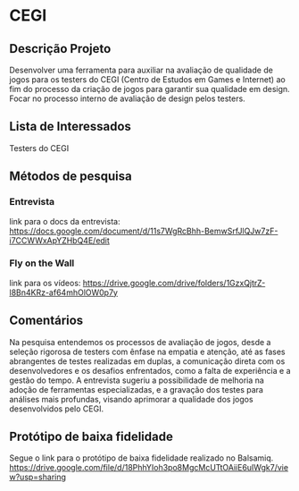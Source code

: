 # CEGI

## Descrição Projeto
Desenvolver uma ferramenta para auxiliar na avaliação de qualidade de jogos para os testers do CEGI (Centro de Estudos em Games e Internet) ao fim do processo da criação de jogos para garantir sua qualidade em design. Focar no processo interno de avaliação de design pelos testers.

## Lista de Interessados
Testers do CEGI

## Métodos de pesquisa
### Entrevista
link para o docs da entrevista:
https://docs.google.com/document/d/11s7WgRcBhh-BemwSrfJlQJw7zF-i7CCWWxApYZHbQ4E/edit

### Fly on the Wall
link para os vídeos:
https://drive.google.com/drive/folders/1GzxQjtrZ-l8Bn4KRz-af64mhOlOW0p7y

## Comentários
Na pesquisa entendemos os processos de avaliação de jogos, desde a seleção rigorosa de testers com ênfase na empatia e atenção, até as fases abrangentes de testes realizadas em duplas, a comunicação direta com os desenvolvedores e os desafios enfrentados, como a falta de experiência e a gestão do tempo. A entrevista sugeriu a possibilidade de melhoria na adoção de ferramentas especializadas, e a gravação dos testes para análises mais profundas, visando aprimorar a qualidade dos jogos desenvolvidos pelo CEGI.


## Protótipo de baixa fidelidade
Segue o link para o protótipo de baixa fidelidade realizado no Balsamiq.
https://drive.google.com/file/d/18PhhYIoh3po8MgcMcUTtOAiiE6uIWgk7/view?usp=sharing